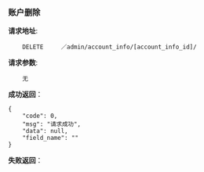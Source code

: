 ### 账户删除

**请求地址**:
```
    DELETE     ／admin/account_info/[account_info_id]/
```

**请求参数**:
```
    无
```

**成功返回**：
```
{
    "code": 0,
    "msg": "请求成功",
    "data": null,
    "field_name": ""
}
```

**失败返回**：
```

```